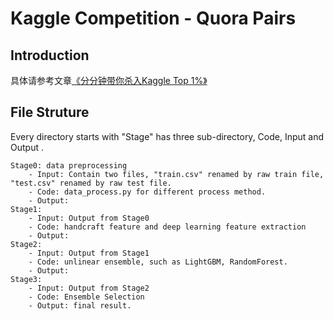 # Kaggle Competition - Quora Pairs

## Introduction
具体请参考文章[《分分钟带你杀入Kaggle Top 1%》](https://zhuanlan.zhihu.com/p/27424282?group_id=906379995606454272)

## File Struture

Every directory starts with "Stage" has three sub-directory, Code, Input and Output .

	Stage0: data preprocessing  
		- Input: Contain two files, "train.csv" renamed by raw train file, "test.csv" renamed by raw test file.
		- Code: data_process.py for different process method.
		- Output: 
	Stage1:
		- Input: Output from Stage0
		- Code: handcraft feature and deep learning feature extraction
		- Output:
	Stage2:
		- Input: Output from Stage1
		- Code: unlinear ensemble, such as LightGBM, RandomForest.
		- Output:
	Stage3:
		- Input: Output from Stage2
		- Code: Ensemble Selection
		- Output: final result.


